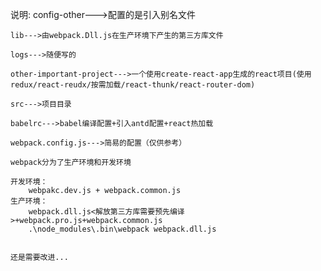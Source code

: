 说明:
    config-other--->配置的是引入别名文件

    lib--->由webpack.Dll.js在生产环境下产生的第三方库文件

    logs--->随便写的

    other-important-project--->一个使用create-react-app生成的react项目(使用redux/react-reudx/按需加载/react-thunk/react-router-dom)

    src--->项目目录

    babelrc--->babel编译配置+引入antd配置+react热加载

    webpack.config.js--->简易的配置（仅供参考）

    webpack分为了生产环境和开发环境

    开发环境：
        webpakc.dev.js + webpack.common.js
    生产环境：
        webpack.dll.js<解放第三方库需要预先编译>+webpack.pro.js+webpack.common.js
        .\node_modules\.bin\webpack webpack.dll.js


    还是需要改进...